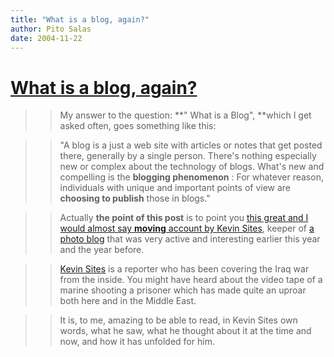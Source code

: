 ```yaml
---
title: "What is a blog, again?"
author: Pito Salas
date: 2004-11-22
---
```

# [What is a blog, again?](None)



>>

>> My answer to the question: **" What is a Blog", **which I get asked often,
goes something like this:

>>

>> "A blog is a just a web site with articles or notes that get posted there,
generally by a single person. There's nothing especially new or complex about
the technology of blogs. What's new and compelling is the **blogging
phenomenon** : For whatever reason, individuals with unique and important
points of view are **choosing to publish** those in blogs."

>>

>> Actually **the point of this post** is to point you [this great and I would
almost say **moving** account by Kevin
Sites](<http://www.kevinsites.net/2004_11_21_archive.html#110107420331292115>),
keeper of [a photo blog](<http://www.kevinsites.net/>) that was very active
and interesting earlier this year and the year before.

>>

>> [Kevin Sites](<http://www.kevinsites.net/>) is a reporter who has been
covering the Iraq war from the inside. You might have heard about the video
tape of a marine shooting a prisoner which has made quite an uproar both here
and in the Middle East.

>>

>> It is, to me, amazing to be able to read, in Kevin Sites own words, what he
saw, what he thought about it at the time and now, and how it has unfolded for
him.


